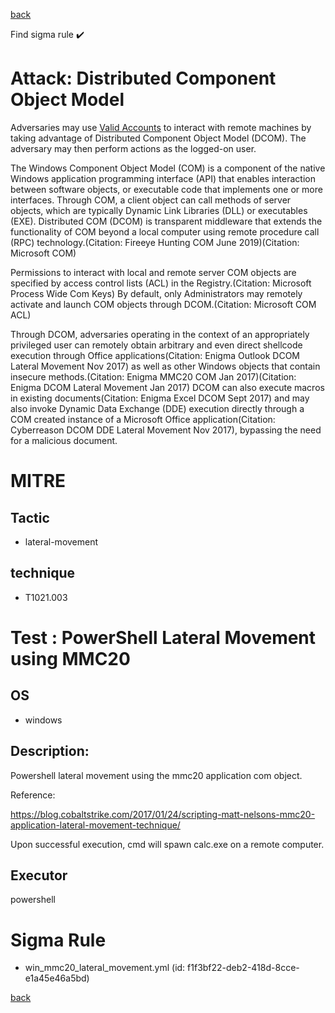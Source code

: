 
[back](../index.md)

Find sigma rule :heavy_check_mark: 

# Attack: Distributed Component Object Model 

Adversaries may use [Valid Accounts](https://attack.mitre.org/techniques/T1078) to interact with remote machines by taking advantage of Distributed Component Object Model (DCOM). The adversary may then perform actions as the logged-on user.

The Windows Component Object Model (COM) is a component of the native Windows application programming interface (API) that enables interaction between software objects, or executable code that implements one or more interfaces. Through COM, a client object can call methods of server objects, which are typically Dynamic Link Libraries (DLL) or executables (EXE). Distributed COM (DCOM) is transparent middleware that extends the functionality of COM beyond a local computer using remote procedure call (RPC) technology.(Citation: Fireeye Hunting COM June 2019)(Citation: Microsoft COM)

Permissions to interact with local and remote server COM objects are specified by access control lists (ACL) in the Registry.(Citation: Microsoft Process Wide Com Keys) By default, only Administrators may remotely activate and launch COM objects through DCOM.(Citation: Microsoft COM ACL)

Through DCOM, adversaries operating in the context of an appropriately privileged user can remotely obtain arbitrary and even direct shellcode execution through Office applications(Citation: Enigma Outlook DCOM Lateral Movement Nov 2017) as well as other Windows objects that contain insecure methods.(Citation: Enigma MMC20 COM Jan 2017)(Citation: Enigma DCOM Lateral Movement Jan 2017) DCOM can also execute macros in existing documents(Citation: Enigma Excel DCOM Sept 2017) and may also invoke Dynamic Data Exchange (DDE) execution directly through a COM created instance of a Microsoft Office application(Citation: Cyberreason DCOM DDE Lateral Movement Nov 2017), bypassing the need for a malicious document.

# MITRE
## Tactic
  - lateral-movement


## technique
  - T1021.003


# Test : PowerShell Lateral Movement using MMC20
## OS
  - windows


## Description:
Powershell lateral movement using the mmc20 application com object.

Reference:

https://blog.cobaltstrike.com/2017/01/24/scripting-matt-nelsons-mmc20-application-lateral-movement-technique/

Upon successful execution, cmd will spawn calc.exe on a remote computer.


## Executor
powershell

# Sigma Rule
 - win_mmc20_lateral_movement.yml (id: f1f3bf22-deb2-418d-8cce-e1a45e46a5bd)



[back](../index.md)
